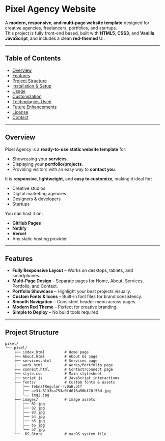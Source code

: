 # Pixel Agency Website

A **modern, responsive, and multi-page website template** designed for creative agencies, freelancers, portfolios, and startups.  
This project is fully front-end based, built with **HTML5**, **CSS3**, and **Vanilla JavaScript**, and includes a clean **red-themed** UI.

---

## Table of Contents

- [Overview](#-overview)
- [Features](#-features)
- [Project Structure](#-project-structure)
- [Installation & Setup](#-installation--setup)
- [Usage](#-usage)
- [Customization](#-customization)
- [Technologies Used](#-technologies-used)
- [Future Enhancements](#-future-enhancements)
- [License](#-license)
- [Contact](#-contact)

---

## Overview

Pixel Agency is a **ready-to-use static website template** for:
- Showcasing your **services**.
- Displaying your **portfolio/projects**.
- Providing visitors with an easy way to **contact you**.

It is **responsive**, **lightweight**, and **easy to customize**, making it ideal for:
- Creative studios  
- Digital marketing agencies  
- Designers & developers  
- Startups  

You can host it on:
- **GitHub Pages**
- **Netlify**
- **Vercel**
- Any static hosting provider

---

## Features

- **Fully Responsive Layout** – Works on desktops, tablets, and smartphones.
- **Multi-Page Design** – Separate pages for Home, About, Services, Portfolio, and Contact.
- **Portfolio Showcase** – Highlight your best projects visually.
- **Custom Fonts & Icons** – Built-in font files for brand consistency.
- **Smooth Navigation** – Consistent header menu across pages.
- **Modern Red Theme** – Perfect for creative branding.
- **Simple to Deploy** – No build tools required.

---

## Project Structure

```plaintext
pixel/
└── pixel/
    ├── index.html         # Home page
    ├── About.html         # About Us page
    ├── services.html      # Services page
    ├── work.html          # Works/Portfolio page
    ├── connect.html       # Contact/Connect page
    ├── style.css          # Main stylesheet
    ├── script.js          # JavaScript interactions
    ├── fonts/             # Custom fonts & assets
    │   ├── TeknafRegular-rv0aB.otf
    │   ├── ae31c8133ba753a0fd618a50bf78f56d.jpg
    │   └── img2.jpg
    ├── images/            # Image assets
    │   ├── B1.jpg
    │   ├── B2.jpg
    │   ├── B3.jpg
    │   ├── b4.jpg
    │   ├── b5.jpg
    │   ├── b6.jpg
    │   └── b7.jpg
    └── .DS_Store          # macOS system file 
